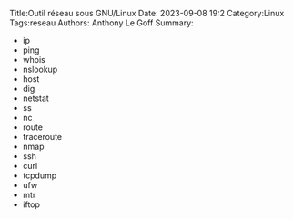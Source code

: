 Title:Outil réseau sous GNU/Linux
Date: 2023-09-08 19:2
Category:Linux
Tags:reseau
Authors: Anthony Le Goff
Summary:

* ip
* ping
* whois
* nslookup
* host
* dig
* netstat
* ss
* nc
* route
* traceroute
* nmap
* ssh
* curl
* tcpdump
* ufw
* mtr
* iftop




